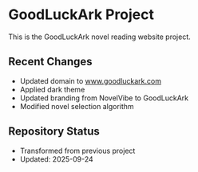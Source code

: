 # GoodLuckArk Project

This is the GoodLuckArk novel reading website project.

## Recent Changes
- Updated domain to www.goodluckark.com
- Applied dark theme
- Updated branding from NovelVibe to GoodLuckArk
- Modified novel selection algorithm

## Repository Status
- Transformed from previous project
- Updated: 2025-09-24